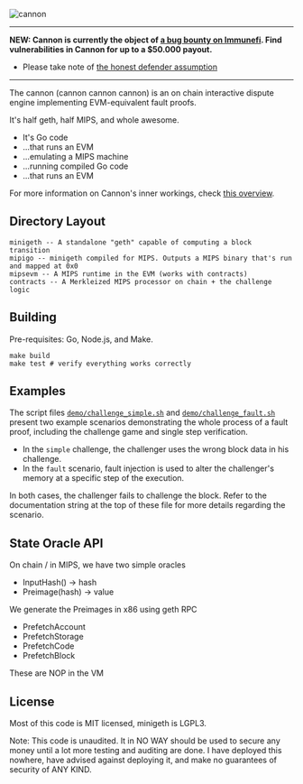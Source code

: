 <!--![cannon](https://upload.wikimedia.org/wikipedia/commons/8/80/Cannon%2C_Château_du_Haut-Koenigsbourg%2C_France.jpg)-->
<!--![cannon](https://cdn1.epicgames.com/ue/product/Featured/SCIFIWEAPONBUNDLE_featured-894x488-83fbc936b6d86edcbbe892b1a6780224.png)-->
<!--![cannon](https://static.wikia.nocookie.net/ageofempires/images/8/80/Bombard_cannon_aoe2DE.png/revision/latest/top-crop/width/360/height/360?cb=20200331021834)-->
![cannon](https://paradacreativa.es/wp-content/uploads/2021/05/Canon-orbital-GTA-01.jpg)

---

**NEW: Cannon is currently the object of [a bug bounty on Immunefi](https://immunefi.com/bounty/optimismcannon/). Find vulnerabilities
in Cannon for up to a $50.000 payout.**

- Please take note of [the honest defender assumption](https://github.com/ethereum-optimism/cannon/issues/63)

---

The cannon (cannon cannon cannon) is an on chain interactive dispute engine implementing EVM-equivalent fault proofs.

It's half geth, half MIPS, and whole awesome.

* It's Go code
* ...that runs an EVM
* ...emulating a MIPS machine
* ...running compiled Go code
* ...that runs an EVM

For more information on Cannon's inner workings, check [this overview][overview].

[overview]: https://github.com/ethereum-optimism/optimistic-specs/wiki/Cannon-Overview

## Directory Layout

```
minigeth -- A standalone "geth" capable of computing a block transition
mipigo -- minigeth compiled for MIPS. Outputs a MIPS binary that's run and mapped at 0x0
mipsevm -- A MIPS runtime in the EVM (works with contracts)
contracts -- A Merkleized MIPS processor on chain + the challenge logic
```

## Building

Pre-requisites: Go, Node.js, and Make.

```
make build
make test # verify everything works correctly
```

## Examples

The script files [`demo/challenge_simple.sh`](demo/challenge_simple.sh) and
[`demo/challenge_fault.sh`](demo/challenge_fault.sh) present two example scenarios demonstrating the
whole process of a fault proof, including the challenge game and single step verification.

- In the `simple` challenge, the challenger uses the wrong block data in his challenge.
- In the `fault` scenario, fault injection is used to alter the challenger's memory at a specific
  step of the execution.

In both cases, the challenger fails to challenge the block. Refer to the documentation string at the
top of these file for more details regarding the scenario.

## State Oracle API

On chain / in MIPS, we have two simple oracles

* InputHash() -> hash
* Preimage(hash) -> value

We generate the Preimages in x86 using geth RPC

* PrefetchAccount
* PrefetchStorage
* PrefetchCode
* PrefetchBlock

These are NOP in the VM

## License

Most of this code is MIT licensed, minigeth is LGPL3.

Note: This code is unaudited. It in NO WAY should be used to secure any money until a lot more
testing and auditing are done. I have deployed this nowhere, have advised against deploying it, and
make no guarantees of security of ANY KIND.

